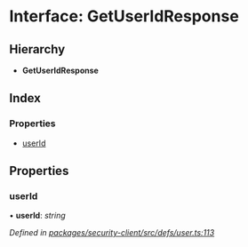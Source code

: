 # Interface: GetUserIdResponse

## Hierarchy

* **GetUserIdResponse**

## Index

### Properties

* [userId](getuseridresponse.md#userid)

## Properties

###  userId

• **userId**: *string*

*Defined in [packages/security-client/src/defs/user.ts:113](https://github.com/TheSoftwareHouse/rad-modules-tools/blob/56e5326/packages/security-client/src/defs/user.ts#L113)*

